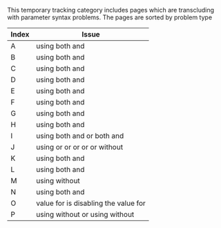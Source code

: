 This temporary tracking category includes pages which are transcluding
with parameter syntax problems. The pages are sorted by problem type

| Index | Issue                                 |
| ----- | ------------------------------------- |
| A     | using both  and                       |
| B     | using both  and                       |
| C     | using both  and                       |
| D     | using both  and                       |
| E     | using both  and                       |
| F     | using both  and                       |
| G     | using both  and                       |
| H     | using both  and                       |
| I     | using both  and  or both  and         |
| J     | using  or  or  or  or  or  without    |
| K     | using both  and                       |
| L     | using both  and                       |
| M     | using  without                        |
| N     | using both  and                       |
| O     | value for  is disabling the value for |
| P     | using  without  or using  without     |